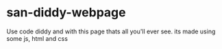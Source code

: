 # san-diddy-webpage
Use code diddy and with this page thats all you'll ever see.
its made using some js, html and css

